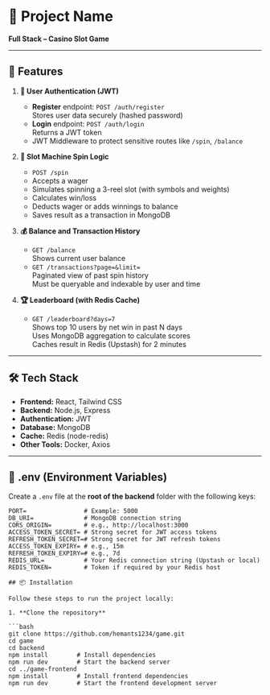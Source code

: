 # 🎰 Project Name

**Full Stack – Casino Slot Game**

---

## 🚀 Features

1. **🔐 User Authentication (JWT)**  
   - **Register** endpoint: `POST /auth/register`  
     Stores user data securely (hashed password)  
   - **Login** endpoint: `POST /auth/login`  
     Returns a JWT token  
   - JWT Middleware to protect sensitive routes like `/spin`, `/balance`

2. **🎰 Slot Machine Spin Logic**  
   - `POST /spin`  
   - Accepts a wager  
   - Simulates spinning a 3-reel slot (with symbols and weights)  
   - Calculates win/loss  
   - Deducts wager or adds winnings to balance  
   - Saves result as a transaction in MongoDB

3. **💰 Balance and Transaction History**  
   - `GET /balance`  
     Shows current user balance  
   - `GET /transactions?page=&limit=`  
     Paginated view of past spin history  
     Must be queryable and indexable by user and time

4. **🏆 Leaderboard (with Redis Cache)**  
   - `GET /leaderboard?days=7`  
     Shows top 10 users by net win in past N days  
     Uses MongoDB aggregation to calculate scores  
     Caches result in Redis (Upstash) for 2 minutes

---

## 🛠️ Tech Stack

- **Frontend:** React, Tailwind CSS  
- **Backend:** Node.js, Express  
- **Authentication:** JWT  
- **Database:** MongoDB  
- **Cache:** Redis (node-redis)  
- **Other Tools:** Docker, Axios

---

## 📁 .env (Environment Variables)

Create a `.env` file at the **root of the backend** folder with the following keys:

```env
PORT=                # Example: 5000
DB_URI=              # MongoDB connection string
CORS_ORIGIN=         # e.g., http://localhost:3000
ACCESS_TOKEN_SECRET= # Strong secret for JWT access tokens
REFRESH_TOKEN_SECRET=# Strong secret for JWT refresh tokens
ACCESS_TOKEN_EXPIRY= # e.g., 15m
REFRESH_TOKEN_EXPIRY=# e.g., 7d
REDIS_URL=           # Your Redis connection string (Upstash or local)
REDIS_TOKEN=         # Token if required by your Redis host

## 📦 Installation

Follow these steps to run the project locally:

1. **Clone the repository**

```bash
git clone https://github.com/hemants1234/game.git
cd game
cd backend
npm install        # Install dependencies
npm run dev        # Start the backend server
cd ../game-frontend
npm install        # Install frontend dependencies
npm run dev        # Start the frontend development server

